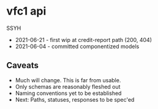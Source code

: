 # vfc1 api
SSYH
- 2021-06-21 - first wip at credit-report path (200, 404)
- 2021-06-04 - committed componentized models
## Caveats
- Much will change. This is far from usable. 
- Only schemas are reasonably fleshed out
- Naming conventions yet to be established
- Next: Paths, statuses, responses to be spec'ed
 
